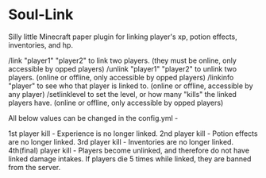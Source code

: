 # Soul-Link
Silly little Minecraft paper plugin for linking player's xp, potion effects, inventories, and hp.

/link "player1" "player2"
  to link two players.
  (they must be online, only accessible by opped players)
/unlink "player1" "player2"
  to unlink two players.
  (online or offline, only accessible by opped players)
/linkinfo "player"
  to see who that player is linked to.
  (online or offline, accessible by any player)
/setlinklevel
  to set the level, or how many "kills" the linked players have.
  (online or offline, only accessible by opped players)

All below values can be changed in the config.yml -

1st player kill - Experience is no longer linked.
2nd player kill - Potion effects are no longer linked.
3rd player kill - Inventories are no longer linked.
4th(final) player kill - Players become unlinked, and therefore do not have linked damage intakes.
If players die 5 times while linked, they are banned from the server.
